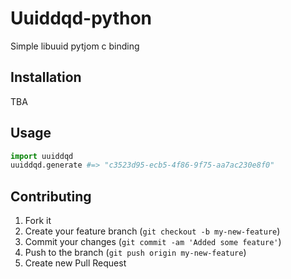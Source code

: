 # Uuiddqd-python

Simple libuuid pytjom c binding

## Installation

TBA

## Usage

```python
import uuiddqd
uuiddqd.generate #=> "c3523d95-ecb5-4f86-9f75-aa7ac230e8f0"
```

## Contributing

1. Fork it
2. Create your feature branch (`git checkout -b my-new-feature`)
3. Commit your changes (`git commit -am 'Added some feature'`)
4. Push to the branch (`git push origin my-new-feature`)
5. Create new Pull Request
